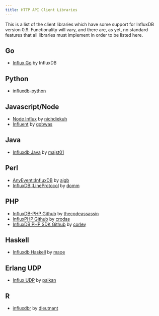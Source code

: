 ```yaml
---
title: HTTP API Client Libraries
---
```


This is a list of the client libraries which have some support for InfluxDB version 0.9. Functionality will vary, and there are, as yet, no standard features that all libraries must implement in order to be listed here.

## Go
- [Influx Go](https://github.com/influxdb/influxdb/blob/master/client/README.md) by InfluxDB

## Python

- [influxdb-python](https://github.com/influxdb/influxdb-python)

## Javascript/Node

- [Node Influx](https://github.com/node-influx/node-influx) by [nichdiekuh](https://github.com/nichdiekuh)
- [Influent](https://github.com/gobwas/influent) by [gobwas](https://github.com/gobwas)

## Java

- [Influxdb Java](https://github.com/influxdb/influxdb-java) by [majst01](https://github.com/majst01)

## Perl

- [AnyEvent::InfluxDB](https://github.com/ajgb/anyevent-influxdb) by [ajgb](https://github.com/ajgb)
- [InfluxDB::LineProtocol](http://search.cpan.org/~domm/InfluxDB-LineProtocol-1.001/) by [domm](http://search.cpan.org/~domm/)

## PHP

- [InfluxDB-PHP Github](https://github.com/influxdb/influxdb-php) by [thecodeassassin](https://github.com/thecodeassassin)
- [InfluxPHP Github](https://github.com/crodas/InfluxPHP) by [crodas](https://github.com/crodas)
- [InfluxDB PHP SDK Github](https://github.com/corley/influxdb-php-sdk) by [corley](https://github.com/corley)

## Haskell
- [Influxdb Haskell](https://github.com/maoe/influxdb-haskell) by [maoe](https://github.com/maoe)

## Erlang UDP
- [Influx UDP](https://github.com/palkan/influx_udp) by [palkan](https://github.com/palkan)

## R

- [influxdbr](https://github.com/dleutnant/influxdbr) by [dleutnant](https://github.com/dleutnant)
